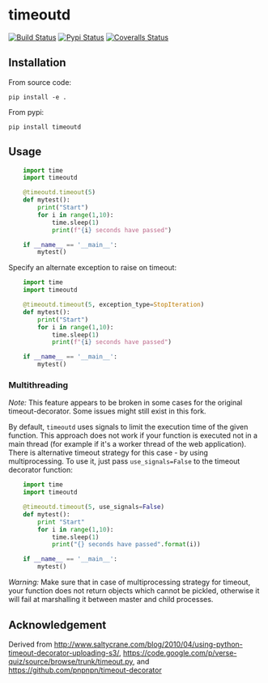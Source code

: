 # timeoutd

[![Build
Status](https://travis-ci.org/pnpnpn/timeout-decorator.svg?branch=master)](https://travis-ci.org/pnpnpn/timeout-decorator)
[![Pypi
Status](https://badge.fury.io/py/timeout-decorator.svg)](https://badge.fury.io/py/timeout-decorator)
[![Coveralls
Status](https://coveralls.io/repos/pnpnpn/timeout-decorator/badge.png?branch=master)](https://coveralls.io/r/pnpnpn/timeout-decorator)

## Installation

From source code:

```shell
pip install -e .
```

From pypi:

```shell
pip install timeoutd
```

## Usage

```python
    import time
    import timeoutd

    @timeoutd.timeout(5)
    def mytest():
        print("Start")
        for i in range(1,10):
            time.sleep(1)
            print(f"{i} seconds have passed")

    if __name__ == '__main__':
        mytest()
```

Specify an alternate exception to raise on timeout:

```python
    import time
    import timeoutd

    @timeoutd.timeout(5, exception_type=StopIteration)
    def mytest():
        print("Start")
        for i in range(1,10):
            time.sleep(1)
            print(f"{i} seconds have passed")

    if __name__ == '__main__':
        mytest()

```

### Multithreading

_Note:_ This feature appears to be broken in some cases for the original timeout-decorator.
Some issues might still exist in this fork.

By default, `timeoutd` uses signals to limit the execution time of the given function.
This approach does not work if your function is executed not in a main thread (for example if it's a worker thread of the web application).
There is alternative timeout strategy for this case - by using multiprocessing.
To use it, just pass `use_signals=False` to the timeout decorator function:

```python
    import time
    import timeoutd

    @timeoutd.timeout(5, use_signals=False)
    def mytest():
        print "Start"
        for i in range(1,10):
            time.sleep(1)
            print("{} seconds have passed".format(i))

    if __name__ == '__main__':
        mytest()
```

_Warning:_
Make sure that in case of multiprocessing strategy for timeout, your function does not return objects which cannot be pickled, otherwise it will fail at marshalling it between master and child processes.

## Acknowledgement

Derived from
<http://www.saltycrane.com/blog/2010/04/using-python-timeout-decorator-uploading-s3/>, <https://code.google.com/p/verse-quiz/source/browse/trunk/timeout.py>, and <https://github.com/pnpnpn/timeout-decorator>
